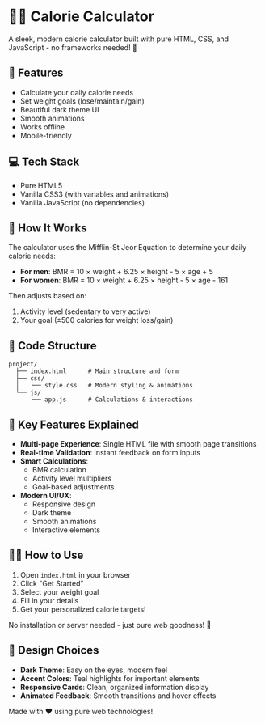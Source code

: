 # 🏋️‍♂️ Calorie Calculator

A sleek, modern calorie calculator built with pure HTML, CSS, and JavaScript - no frameworks needed! 💪

## 🚀 Features

- Calculate your daily calorie needs
- Set weight goals (lose/maintain/gain)
- Beautiful dark theme UI
- Smooth animations
- Works offline
- Mobile-friendly

## 💻 Tech Stack

- Pure HTML5
- Vanilla CSS3 (with variables and animations)
- Vanilla JavaScript (no dependencies)

## 🧮 How It Works

The calculator uses the Mifflin-St Jeor Equation to determine your daily calorie needs:

- **For men**: BMR = 10 × weight + 6.25 × height - 5 × age + 5
- **For women**: BMR = 10 × weight + 6.25 × height - 5 × age - 161

Then adjusts based on:

1. Activity level (sedentary to very active)
2. Your goal (±500 calories for weight loss/gain)

## 🎯 Code Structure

```
project/
  ├── index.html      # Main structure and form
  ├── css/
  │   └── style.css   # Modern styling & animations
  └── js/
      └── app.js      # Calculations & interactions
```

## 🌟 Key Features Explained

- **Multi-page Experience**: Single HTML file with smooth page transitions
- **Real-time Validation**: Instant feedback on form inputs
- **Smart Calculations**:
  - BMR calculation
  - Activity level multipliers
  - Goal-based adjustments
- **Modern UI/UX**:
  - Responsive design
  - Dark theme
  - Smooth animations
  - Interactive elements

## 🏃‍♂️ How to Use

1. Open `index.html` in your browser
2. Click "Get Started"
3. Select your weight goal
4. Fill in your details
5. Get your personalized calorie targets!

No installation or server needed - just pure web goodness! 🌈

## 🎨 Design Choices

- **Dark Theme**: Easy on the eyes, modern feel
- **Accent Colors**: Teal highlights for important elements
- **Responsive Cards**: Clean, organized information display
- **Animated Feedback**: Smooth transitions and hover effects

Made with ❤️ using pure web technologies!
